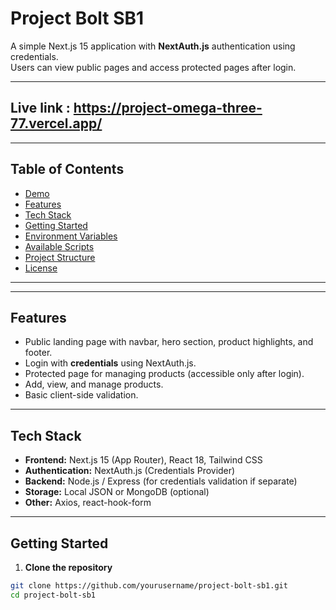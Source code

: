# Project Bolt SB1

A simple Next.js 15 application with **NextAuth.js** authentication using credentials.  
Users can view public pages and access protected pages after login.

---
## Live link : https://project-omega-three-77.vercel.app/
---

## Table of Contents

- [Demo](#demo)  
- [Features](#features)  
- [Tech Stack](#tech-stack)  
- [Getting Started](#getting-started)  
- [Environment Variables](#environment-variables)  
- [Available Scripts](#available-scripts)  
- [Project Structure](#project-structure)  
- [License](#license)  

---



---

## Features

- Public landing page with navbar, hero section, product highlights, and footer.  
- Login with **credentials** using NextAuth.js.  
- Protected page for managing products (accessible only after login).  
- Add, view, and manage products.  
- Basic client-side validation.  

---

## Tech Stack

- **Frontend:** Next.js 15 (App Router), React 18, Tailwind CSS  
- **Authentication:** NextAuth.js (Credentials Provider)  
- **Backend:** Node.js / Express (for credentials validation if separate)  
- **Storage:** Local JSON or MongoDB (optional)  
- **Other:** Axios, react-hook-form  

---

## Getting Started

1. **Clone the repository**

```bash
git clone https://github.com/yourusername/project-bolt-sb1.git
cd project-bolt-sb1
